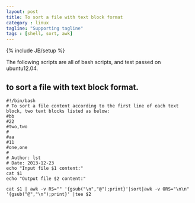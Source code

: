 ```yaml
---
layout: post
title: To sort a file with text block format 
category : linux
tagline: "Supporting tagline"
tags : [shell, sort, awk]
---
```

{% include JB/setup %}

The following scripts are all of bash scripts, and test passed on ubuntu12.04.

## to sort a file with text block format.

	#!/bin/bash
	# To sort a file content according to the first line of each text block, two text blocks listed as below:
	#bb
	#22
	#two,two
	#
	#aa
	#11
	#one,one
	#
	# Author: lst
	# Date: 2013-12-23
	echo "Input file $1 content:"
	cat $1 
	echo "Output file $2 content:"
	
	cat $1 | awk -v RS="" '{gsub("\n","@");print}'|sort|awk -v ORS="\n\n" '{gsub("@","\n");print}' |tee $2
	

		
<script>
  (function(i,s,o,g,r,a,m){i['GoogleAnalyticsObject']=r;i[r]=i[r]||function(){
  (i[r].q=i[r].q||[]).push(arguments)},i[r].l=1*new Date();a=s.createElement(o),
  m=s.getElementsByTagName(o)[0];a.async=1;a.src=g;m.parentNode.insertBefore(a,m)
  })(window,document,'script','//www.google-analytics.com/analytics.js','ga');

  ga('create', 'UA-39534509-1', 'tophacker.github.io');
  ga('send', 'pageview');

</script>

